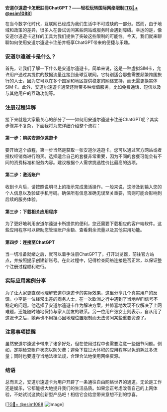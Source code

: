 **安道尔遠遊卡怎麽註冊ChatGPT？——轻松玩转国际网络限制[[TG💪+ @esim1088](https://t.me/s/esim1088)]**

在当今数字化时代，互联网已经成为我们生活中不可或缺的一部分。然而，由于地域和政策的差异，很多人在尝试访问某些网站或服务时会遇到障碍。幸运的是，像安道尔遠遊卡这样的工具为我们提供了突破这些限制的可能性。今天，我们就来聊聊如何使用安道尔遠遊卡注册并畅享ChatGPT带来的便捷与乐趣。

### 安道尔遠遊卡是什么？

首先，让我们了解一下什么是安道尔遠遊卡。简单来说，这是一种虚拟SIM卡，允许用户通过其提供的数据流量连接到全球互联网。它特别适合那些需要频繁跨国旅行的人士，因为它可以在多个国家和地区提供稳定的网络支持，而无需更换实体SIM卡。此外，安道尔遠遊卡通常还附带多种增值服务，比如免费通话、短信以及与其他用户的互动功能等。

### 注册过程详解

接下来就是大家最关心的部分了——如何用安道尔遠遊卡注册ChatGPT呢？其实步骤并不复杂，下面我将为您详细介绍整个流程：

#### 第一步：购买安道尔遠遊卡
要开始这个旅程，第一步当然是获取一张安道尔遠遊卡。您可以通过官方网站或者授权经销商进行购买。选择适合自己的套餐非常重要，因为不同的套餐可能会有不同的资费标准和服务内容。建议根据个人需求挑选性价比最高的选项。

#### 第二步：激活账户
收到卡片后，请按照说明书上的指示完成激活操作。一般来说，这涉及到输入您的个人信息以及验证手机号码。确保所有信息准确无误至关重要，否则可能会影响到后续的服务体验。

#### 第三步：下载相关应用程序
为了更好地利用安道尔遠遊卡所提供的便利，您还需要下载相应的客户端软件。这些应用程序可以帮助您管理账户余额、查看剩余流量以及其他实用功能。

#### 第四步：连接至ChatGPT
当一切准备就绪之后，就可以着手注册ChatGPT了。打开浏览器，前往官方站点，并按照提示创建新账号。在此过程中，记得检查网络连接是否正常，以保证整个注册过程顺利进行。

### 实际应用案例分享

为了让大家更直观地理解安道尔遠遊卡的实际效果，这里分享几个真实用户的反馈。小李是一位经常出差的商务人士，在一次欧洲之行中遇到了当地WiFi信号不稳定的问题。他选择了安道尔遠遊卡作为解决方案，并惊喜地发现不仅解决了上网难题，还能随时随地保持与家人朋友的联系。另一位用户张女士则表示，自从用了这张卡之后，她再也不用担心因地理位置限制而无法访问某些重要资源了。

### 注意事项提醒

虽然安道尔遠遊卡带来了诸多好处，但在使用过程中也需要注意一些细节问题。例如，定期检查账户状态以防欠费；避免下载过大体积的应用程序以免消耗过多流量；同时也要遵守当地法律法规，合理合法地使用网络资源。

### 结语

总而言之，安道尔遠遊卡为用户开辟了一条通往自由网络世界的通道。无论是工作还是娱乐，它都能极大地提升我们的生活品质。如果您正考虑改善自己的上网体验，不妨试试这款创新型产品吧！相信它会给您带来意想不到的惊喜。

[[TG💪+ @esim1088](https://t.me/s/esim1088) ![Image](https://i.postimg.cc/4NQfJmqS/Snipaste-2025-05-13-00-14-12.png)]